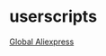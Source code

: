 # userscripts

[Global Aliexpress](https://github.com/Perlovka/userscripts/raw/master/global_aliexpress.user.js)
